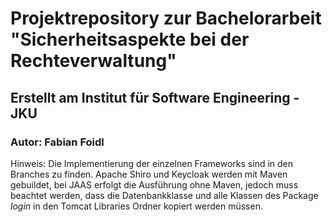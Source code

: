 # Projektrepository zur Bachelorarbeit "Sicherheitsaspekte bei der Rechteverwaltung"
## Erstellt am Institut für Software Engineering - JKU
### Autor: Fabian Foidl

Hinweis: Die Implementierung der einzelnen Frameworks sind in den Branches zu finden. Apache Shiro und Keycloak werden mit Maven gebuildet, bei JAAS erfolgt die Ausführung ohne Maven, jedoch muss beachtet werden, dass die Datenbankklasse und alle Klassen des Package *login* in den Tomcat Libraries Ordner kopiert werden müssen.